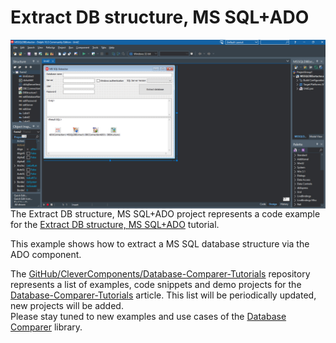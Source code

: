# Extract DB structure, MS SQL+ADO

<img align="left" src="MSSQLExtract.jpg"/>

The Extract DB structure, MS SQL+ADO project represents a code example for the [Extract DB structure, MS SQL+ADO](https://www.clevercomponents.com/portal/kb/a146/extract-db-structure-firebirdfiredac.aspx) tutorial.   

This example shows how to extract a MS SQL database structure via the ADO component.

The [GitHub/CleverComponents/Database-Comparer-Tutorials](https://github.com/CleverComponents/Database-Comparer-Tutorials) repository represents a list of examples, code snippets and demo projects for the [Database-Comparer-Tutorials](https://www.clevercomponents.com/portal/kb/c12/tutorials.aspx) article. This list will be periodically updated, new projects will be added.   
Please stay tuned to new examples and use cases of the [Database Comparer](https://www.clevercomponents.com/products/dbc.asp) library.
